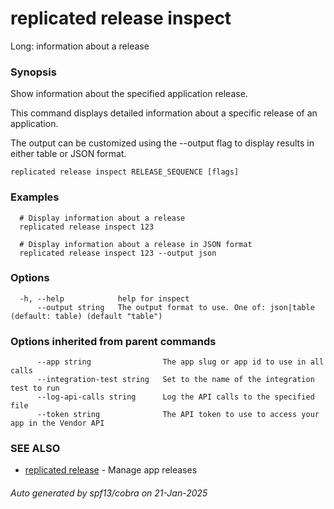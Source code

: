# replicated release inspect

Long: information about a release

### Synopsis

Show information about the specified application release.

This command displays detailed information about a specific release of an application.

The output can be customized using the --output flag to display results in
either table or JSON format.
		

```
replicated release inspect RELEASE_SEQUENCE [flags]
```

### Examples

```
  # Display information about a release
  replicated release inspect 123

  # Display information about a release in JSON format
  replicated release inspect 123 --output json
```

### Options

```
  -h, --help            help for inspect
      --output string   The output format to use. One of: json|table (default: table) (default "table")
```

### Options inherited from parent commands

```
      --app string                The app slug or app id to use in all calls
      --integration-test string   Set to the name of the integration test to run
      --log-api-calls string      Log the API calls to the specified file
      --token string              The API token to use to access your app in the Vendor API
```

### SEE ALSO

* [replicated release](replicated_release.md)	 - Manage app releases

###### Auto generated by spf13/cobra on 21-Jan-2025
